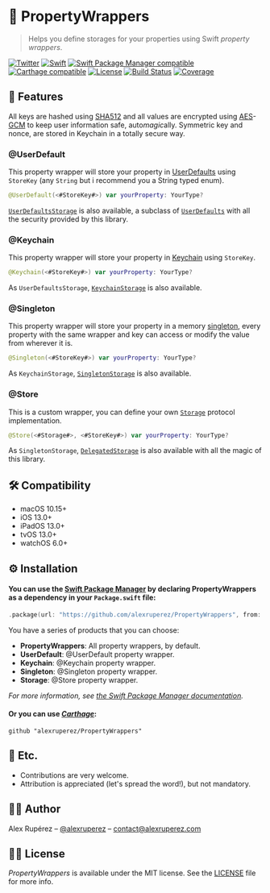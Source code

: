 # 🎁 PropertyWrappers
> Helps you define storages for your properties using Swift *property wrappers*.

[![Twitter](https://img.shields.io/badge/contact-%40alexruperez-blue)](http://twitter.com/alexruperez)
[![Swift](https://img.shields.io/badge/swift-5-orange)](https://swift.org)
[![Swift Package Manager compatible](https://img.shields.io/badge/Swift%20Package%20Manager-compatible-4BC51D.svg?style=flat)](https://swift.org/package-manager)
[![Carthage compatible](https://img.shields.io/badge/Carthage-compatible-4BC51D.svg?style=flat)](https://github.com/Carthage/Carthage)
[![License](https://img.shields.io/github/license/alexruperez/PropertyWrappers)](LICENSE)
[![Build Status](https://travis-ci.com/alexruperez/PropertyWrappers.svg?branch=master)](https://travis-ci.com/alexruperez/PropertyWrappers)
[![Coverage](https://img.shields.io/codecov/c/github/alexruperez/PropertyWrappers)](https://codecov.io/gh/alexruperez/PropertyWrappers)

## 🌟 Features

All keys are hashed using [SHA512](https://en.wikipedia.org/wiki/SHA-2) and all values are encrypted using [AES](https://en.wikipedia.org/wiki/Advanced_Encryption_Standard)-[GCM](https://en.wikipedia.org/wiki/Galois/Counter_Mode) to keep user information safe, auto*magic*ally. Symmetric key and nonce, are stored in Keychain in a totally secure way. 

### @UserDefault

This property wrapper will store your property in [UserDefaults](https://developer.apple.com/documentation/foundation/userdefaults) using `StoreKey` (any `String` but i recommend you a String typed enum).

```swift
@UserDefault(<#StoreKey#>) var yourProperty: YourType?
```

[`UserDefaultsStorage`](Sources/UserDefault/UserDefaultsStorage.swift) is also available, a subclass of [`UserDefaults`](https://developer.apple.com/documentation/foundation/userdefaults) with all the security provided by this library.

### @Keychain

This property wrapper will store your property in [Keychain](https://developer.apple.com/documentation/security/keychain_services) using `StoreKey`.

```swift
@Keychain(<#StoreKey#>) var yourProperty: YourType?
```

As `UserDefaultsStorage`, [`KeychainStorage`](Sources/Keychain/KeychainStorage.swift) is also available.

### @Singleton

This property wrapper will store your property in a memory [singleton](https://en.wikipedia.org/wiki/Singleton_pattern),  every property with the same wrapper and key can access or modify the value from wherever it is.

```swift
@Singleton(<#StoreKey#>) var yourProperty: YourType?
```

As `KeychainStorage`, [`SingletonStorage`](Sources/Singleton/SingletonStorage.swift) is also available.

### @Store

This is a custom wrapper, you can define your own [`Storage`](Sources/Storage/Storage.swift) protocol implementation.

```swift
@Store(<#Storage#>, <#StoreKey#>) var yourProperty: YourType?
```

As `SingletonStorage`, [`DelegatedStorage`](Sources/Storage/DelegatedStorage.swift) is also available with all the magic of this library.

## 🛠 Compatibility

- macOS 10.15+
- iOS 13.0+
- iPadOS 13.0+
- tvOS 13.0+
- watchOS 6.0+

## ⚙️ Installation

#### You can use the [Swift Package Manager](https://github.com/apple/swift-package-manager) by declaring PropertyWrappers as a dependency in your `Package.swift` file:

```swift
.package(url: "https://github.com/alexruperez/PropertyWrappers", from: "0.1.0")
```

You have a series of products that you can choose:

- **PropertyWrappers**: All property wrappers, by default.
- **UserDefault**: @UserDefault property wrapper.
- **Keychain**: @Keychain property wrapper.
- **Singleton**: @Singleton property wrapper.
- **Storage**: @Store property wrapper.

*For more information, see [the Swift Package Manager documentation](https://github.com/apple/swift-package-manager/tree/master/Documentation).*

#### Or you can use [*Carthage*](https://github.com/Carthage/Carthage):

```ogdl
github "alexruperez/PropertyWrappers"
```

## 🍻 Etc.

* Contributions are very welcome.
* Attribution is appreciated (let's spread the word!), but not mandatory.

## 👨‍💻 Author

Alex Rupérez – [@alexruperez](https://twitter.com/alexruperez) – contact@alexruperez.com

## 👮‍♂️ License

*PropertyWrappers* is available under the MIT license. See the [LICENSE](LICENSE) file for more info.
